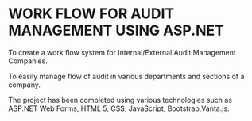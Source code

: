 # WORK FLOW FOR AUDIT MANAGEMENT USING ASP.NET
To create a work flow system for Internal/External Audit Management Companies.

To easily manage flow of audit in various departments and sections of a company.

The project has been completed using various technologies such as ASP.NET Web Forms, HTML 5, CSS, JavaScript, Bootstrap,Vanta.js.
